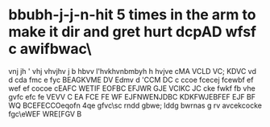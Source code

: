 # bbubh-j-j-n-hit 5 times in the arm to make it dir and gret hurt dcpAD wfsf c awifbwac\
vnj jh ' vhj 
vhvjhv j b hbvv l'hvkhvnbmbyh 
 h hvjve cMA VCLD VC;
 KDVC vd d
 cda fmc e
 fyc
 BEAGKVME
 DV Edmv d
 'CCM DC
 c ccoe fcecej fcewbf  ef
 wef ef cocoe cEAFC WETIF
 EOFBC EFJWR GJE VCIKC JC cke fwkf fb vhe gvfc efc
 fe VEVV C
 EA FCE
 FE 
 WF EJFNWENJDBC KDKFWJEBFEF EJF BF WQ
 BCEFECCOeqofn 4qe gfvc\sc
  rndd gbwe;
  lddg bwrnas g
  rv avcekcocke fgc\eWEF WRE[FGV B
